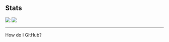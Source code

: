 <h2>Stats</h2>
<img src="https://github-readme-stats.vercel.app/api?username=hue-owo&theme=jolly&show_icons=true" style="pointer-events: none;">
<img src="https://github-readme-stats.vercel.app/api/top-langs/?username=hue-owo&hide_border=true&layout=compact&theme=tokyonight">
<hr>
<p>How do I GitHub?</p>
